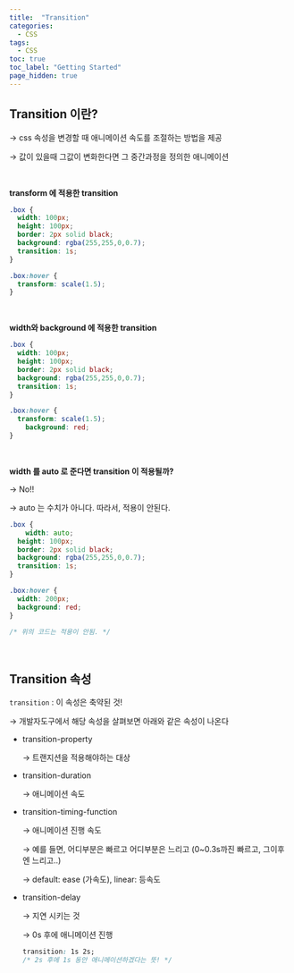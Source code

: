 ```yaml
---
title:  "Transition"
categories:
  - CSS
tags:
  - CSS
toc: true
toc_label: "Getting Started"
page_hidden: true
---
```


## Transition 이란?

→ css 속성을 변경할 때 애니메이션 속도를 조절하는 방법을 제공

→ 값이 있을때 그값이 변화한다면 그 중간과정을 정의한 애니메이션

<br>

**transform 에 적용한 transition**

```css
.box {
  width: 100px;
  height: 100px;
  border: 2px solid black;
  background: rgba(255,255,0,0.7);
  transition: 1s;
}

.box:hover {
  transform: scale(1.5);
}
```

<br>

**width와 background 에 적용한 transition**

```css
.box {
  width: 100px;
  height: 100px;
  border: 2px solid black;
  background: rgba(255,255,0,0.7);
  transition: 1s;
}

.box:hover {
  transform: scale(1.5);
	background: red;
}
```

<br>

**width 를 auto 로 준다면 transition 이 적용될까?**

→ No!!

→ auto 는 수치가 아니다. 따라서, 적용이 안된다.

```css
.box {
	width: auto;
  height: 100px;
  border: 2px solid black;
  background: rgba(255,255,0,0.7);
  transition: 1s;
}

.box:hover {
  width: 200px;
  background: red;
}

/* 위의 코드는 적용이 안됨. */
```

<br>

## Transition 속성

`transition` : 이 속성은 축약된 것!

→ 개발자도구에서 해당 속성을 살펴보면 아래와 같은 속성이 나온다

- transition-property

    → 트랜지션을 적용해야하는 대상

- transition-duration

    → 애니메이션 속도

- transition-timing-function

    → 애니메이션 진행 속도

    → 예를 들면, 어디부분은 빠르고 어디부분은 느리고 (0~0.3s까진 빠르고, 그이후엔 느리고..)

    → default: ease (가속도), linear: 등속도

- transition-delay

    → 지연 시키는 것

    → 0s 후에 애니메이션 진행

    ```css
    transition: 1s 2s;
    /* 2s 후에 1s 동안 애니메이션하겠다는 뜻! */
    ```
